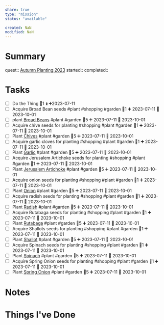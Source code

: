 ```yaml
---
share: true
type: "mission"
status: "available"

created: NaN 
modified: NaN
---
```

 
# Summary
quest:: [Autumn Planting 2023](./Autumn%20Planting%202023.md)
started:: 
completed::
# Tasks
- [ ] Do the Thing  🥄1 ⏫ ➕2023-07-11
- [ ] Acquire Broad Bean seeds #plant #shopping #garden 🥄1 ➕ 2023-07-11 🛫 2023-10-01
- [ ] plant [Broad Beans](Broad%20Beans.md) #plant #garden 🥄5 ➕ 2023-07-11 🛫 2023-10-01
- [ ] Acquire chive seeds for planting #shopping #plant #garden 🥄1 ➕ 2023-07-11 🛫 2023-10-01 
- [ ] Plant [Chives](./Chives.md) #plant #garden 🥄5 ➕ 2023-07-11 🛫 2023-10-01 
- [ ] Acquire garlic cloves for planting #shopping #plant #garden 🥄1 ➕ 2023-07-11 🛫 2023-10-01 
- [ ] Plant [Garlic](Garlic.md) #plant #garden 🥄5 ➕ 2023-07-11 🛫 2023-10-01 
- [ ] Acquire Jerusalem Artichoke seeds for planting #shopping #plant #garden 🥄1 ➕ 2023-07-11 🛫 2023-10-01 
- [ ] Plant [Jerusalem Artichoke](Jerusalem%20Artichoke.md) #plant #garden 🥄5 ➕ 2023-07-11 🛫 2023-10-01 
- [ ] Acquire onion seeds for planting #shopping #plant #garden 🥄1 ➕ 2023-07-11 🛫 2023-10-01 
- [ ] Plant [Onion](Onion.md) #plant #garden 🥄5 ➕ 2023-07-11 🛫 2023-10-01 
- [ ] Acquire radish seeds for planting #shopping #plant #garden 🥄1 ➕ 2023-07-11 🛫 2023-10-01 
- [ ] Plant [Radish](./Radish.md) #plant #garden 🥄5 ➕ 2023-07-11 🛫 2023-10-01 
- [ ] Acquire Rutabaga seeds for planting #shopping #plant #garden 🥄1 ➕ 2023-07-11 🛫 2023-10-01 
- [ ] Plant [Rutabaga](Rutabaga.md) #plant #garden 🥄5 ➕ 2023-07-11 🛫 2023-10-01 
- [ ] Acquire Shallots seeds for planting #shopping #plant #garden 🥄1 ➕ 2023-07-11 🛫 2023-10-01 
- [ ] Plant [Shallot](./Shallot.md) #plant #garden 🥄5 ➕ 2023-07-11 🛫 2023-10-01 
- [ ] Acquire Spinach seeds for planting #shopping #plant #garden 🥄1 ➕ 2023-07-11 🛫 2023-10-01 
- [ ] Plant [Spinach](./Spinach.md) #plant #garden 🥄5 ➕ 2023-07-11 🛫 2023-10-01 
- [ ] Acquire Spring Onion seeds for planting #shopping #plant #garden 🥄1 ➕ 2023-07-11 🛫 2023-10-01 
- [ ] Plant [Spring Onion](Spring%20Onion.md) #plant #garden 🥄5 ➕ 2023-07-11 🛫 2023-10-01 
# Notes

# Things I've Done